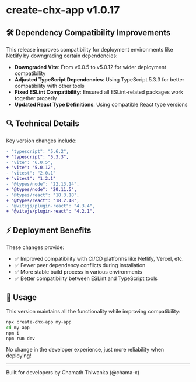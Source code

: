 # create-chx-app v1.0.17

## 🛠️ Dependency Compatibility Improvements

This release improves compatibility for deployment environments like Netlify by downgrading certain dependencies:

- **Downgraded Vite**: From v6.0.5 to v5.0.12 for wider deployment compatibility
- **Adjusted TypeScript Dependencies**: Using TypeScript 5.3.3 for better compatibility with other tools
- **Fixed ESLint Compatibility**: Ensured all ESLint-related packages work together properly
- **Updated React Type Definitions**: Using compatible React type versions

## 🔍 Technical Details

Key version changes include:

```diff
- "typescript": "5.6.2",
+ "typescript": "5.3.3",
- "vite": "6.0.5",
+ "vite": "5.0.12",
- "vitest": "2.0.1"
+ "vitest": "1.2.1"
- "@types/node": "22.13.14",
+ "@types/node": "20.11.5",
- "@types/react": "18.3.18",
+ "@types/react": "18.2.48",
- "@vitejs/plugin-react": "4.3.4",
+ "@vitejs/plugin-react": "4.2.1",
```

## ⚡ Deployment Benefits

These changes provide:

- ✅ Improved compatibility with CI/CD platforms like Netlify, Vercel, etc.
- ✅ Fewer peer dependency conflicts during installation
- ✅ More stable build process in various environments
- ✅ Better compatibility between ESLint and TypeScript tools

## 🚀 Usage

This version maintains all the functionality while improving compatibility:

```bash
npx create-chx-app my-app
cd my-app
npm i
npm run dev
```

No change in the developer experience, just more reliability when deploying!

---

Built for developers by Chamath Thiwanka (@chama-x) 